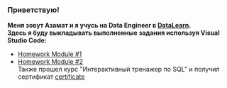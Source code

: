### Приветствую!
**Меня зовут Азамат и я учусь на Data Engineer в [DataLearn](https://github.com/Data-Learn/data-engineering).**  
**Здесь я буду выкладывать выполненные задания используя Visual Studio Code:**  

* [Homework Module #1](https://github.com/Azamatter/DataLearn/tree/main/DE-101/Module%231)
* [Homework Module #2](https://github.com/Azamatter/DataLearn/blob/main/DE-101/Module%232/README.md)  
Также прошел курс "Интерактивный тренажер по SQL" и получил сертификат
[certificate](https://github.com/Azamatter/DataLearn/blob/main/DE-101/Module%232/stepik-certificate-63054-e6a0583%20(1)_page-0001.jpg)
